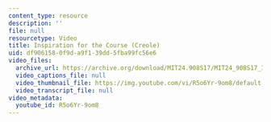 ```yaml
---
content_type: resource
description: ''
file: null
resourcetype: Video
title: Inspiration for the Course (Creole)
uid: df906158-0f9d-a9f1-39dd-5fba99fc56e6
video_files:
  archive_url: https://archive.org/download/MIT24.908S17/MIT24_908S17_Inspiration_for_Course_Creole_300k.mp4
  video_captions_file: null
  video_thumbnail_file: https://img.youtube.com/vi/R5o6Yr-9om8/default.jpg
  video_transcript_file: null
video_metadata:
  youtube_id: R5o6Yr-9om8
---
```

